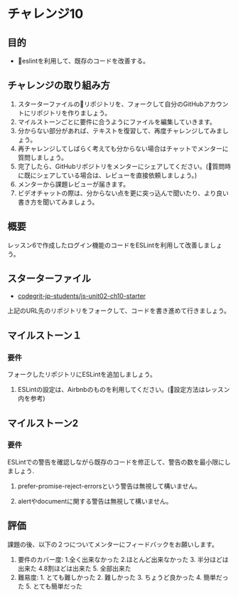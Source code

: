 # チャレンジ10

## 目的

- eslintを利用して、既存のコードを改善する。

## チャレンジの取り組み方

1. スターターファイルのリポジトリを、フォークして自分のGitHubアカウントにリポジトリを作りましょう。
2. マイルストーンごとに要件に合うようにファイルを編集していきます。
3. 分からない部分があれば、テキストを復習して、再度チャレンジしてみましょう。
4. 再チャレンジしてしばらく考えても分からない場合はチャットでメンターに質問しましょう。
5. 完了したら、GitHubリポジトリをメンターにシェアしてください。(質問時に既にシェアしている場合は、レビューを直接依頼しましょう。)
6. メンターから課題レビューが届きます。
7. ビデオチャットの際は、分からない点を更に突っ込んで聞いたり、より良い書き方を聞いてみましょう。

## 概要

レッスン6で作成したログイン機能のコードをESLintを利用して改善しましょう。

## スターターファイル

- [codegrit-jp-students/js-unit02-ch10-starter](https://github.com/codegrit-jp-students/js-unit02-ch10-starter)

上記のURL先のリポジトリをフォークして、コードを書き進めて行きましょう。

## マイルストーン１

### 要件

フォークしたリポジトリにESLintを追加しましょう。

1. ESLintの設定は、Airbnbのものを利用してください。(設定方法はレッスン内を参考)

## マイルストーン2

### 要件

ESLintでの警告を確認しながら既存のコードを修正して、警告の数を最小限にしましょう.

1. prefer-promise-reject-errorsという警告は無視して構いません。

2. alertやdocumentに関する警告は無視して構いません。


## 評価

課題の後、以下の２つについてメンターにフィードバックをお願いします。

1. 要件のカバー度: 1.全く出来なかった 2.ほとんど出来なかった 3. 半分ほどは出来た 4.8割ほどは出来た 5. 全部出来た
2. 難易度: 1. とても難しかった 2. 難しかった 3. ちょうど良かった 4. 簡単だった 5. とても簡単だった
